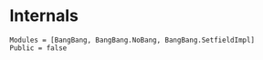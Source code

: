# Internals

```@autodocs
Modules = [BangBang, BangBang.NoBang, BangBang.SetfieldImpl]
Public = false
```
